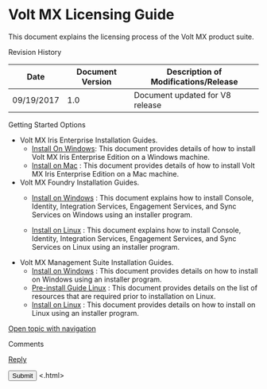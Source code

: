                     


# Volt MX Licensing Guide

This document explains the licensing process of the Volt MX product suite.

Revision History

  
| Date | Document Version | Description of Modifications/Release |
| --- | --- | --- |
| 09/19/2017 | 1.0 | Document updated for V8 release |

Getting Started Options

*   Volt MX Iris Enterprise Installation Guides.
    *   [Install On Windows](../../../Iris/iris_enterprise_install_win/Default.md): This document provides details of how to install Volt MX Iris Enterprise Edition on a Windows machine.
    *   [Install on Mac](../../../Iris/iris_enterprise_install_mac/Default.md) : This document provides details of how to install Volt MX Iris Enterprise Edition on a Mac machine.
*   Volt MX Foundry Installation Guides.
    *   [Install on Windows](../../../Foundry/voltmx_foundry_windows_install_guide/Content/Introduction.md) : This document explains how to install Console, Identity, Integration Services, Engagement Services, and Sync Services on Windows using an installer program.
        
    *   [Install on Linux](../../../Foundry/voltmx_foundry_linux_install_guide/Content/Introduction.md) : This document explains how to install Console, Identity, Integration Services, Engagement Services, and Sync Services on Linux using an installer program.
*   Volt MX Management Suite Installation Guides.
    *   [Install on Windows](../../../management/emm_installation_guide_windows/Content/Home.md) : This document provides details on how to install on Windows using an installer program.
    *   [Pre-install Guide Linux](../../../management/emm_pre-install_guide/Content/Home.md) : This document provides details on the list of resources that are required prior to installation on Linux.
    *   [Install on Linux](../../../management/emm_installation_guide_linux/Content/Home.md) : This document provides details on how to install on Linux using an installer program.

[Open topic with navigation](../Content/Homepage.md)

Comments

[Reply](#)

 

</div> <input class="comment-submit" type="button" value="Submit" > </div> </div> </body> <.html></x-turndown>
